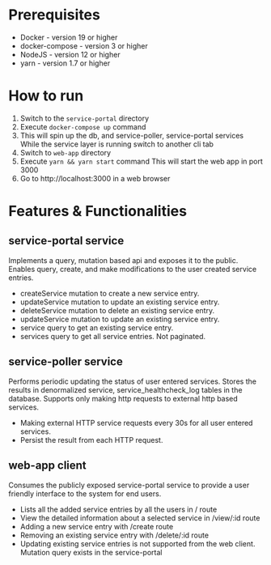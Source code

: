 # Prerequisites 
- Docker - version 19 or higher
- docker-compose -  version 3 or higher
-  NodeJS -  version 12 or higher
- yarn - version 1.7 or higher


# How to run

1. Switch to the `service-portal` directory
2. Execute `docker-compose up` command
3. This will spin up the db, and service-poller, service-portal services
   While the service layer is running switch to another cli tab
4. Switch to `web-app` directory
5. Execute `yarn && yarn start` command
   This will start the web app in port 3000
6. Go to http://localhost:3000 in a web browser

# Features & Functionalities

## service-portal service
Implements a query, mutation based api and exposes it to the public. Enables query, create, and make modifications to the user created service entries.

- createService mutation to create  a new service entry.
- updateService mutation to update  an existing service entry.
- deleteService mutation to delete an existing service entry.
- updateService mutation to update  an existing service entry.
- service query to get an existing service entry.
- services query to get all service entries. Not paginated.


## service-poller service
Performs periodic updating the status of user entered services. Stores the results in denormalized service, service_healthcheck_log tables in the database. Supports only making http  requests  to external http based services.

- Making external HTTP service requests every 30s for all user entered services.
- Persist the result from each HTTP request.


## web-app client
Consumes the publicly exposed service-portal service to provide a user friendly interface to the system for end users.

- Lists all the added service entries by all the users in / route
- View the detailed information about a selected service in /view/:id route
- Adding a new service entry with /create route
- Removing an existing service entry with /delete/:id route
- Updating existing service entries is not supported from  the web client. Mutation query exists in  the service-portal 